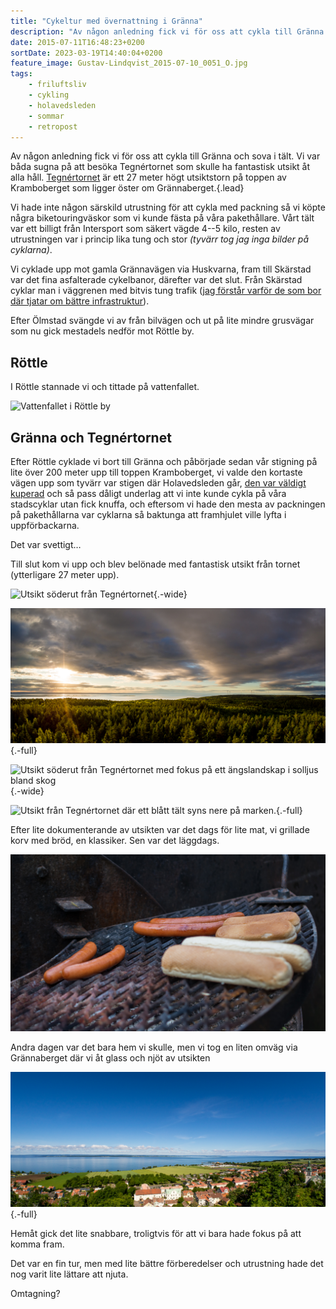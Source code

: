 ```yaml
---
title: "Cykeltur med övernattning i Gränna"
description: "Av någon anledning fick vi för oss att cykla till Gränna och sova i tält. Vi var båda sugna på att besöka Tegnértornet som skulle ha fantastisk utsikt åt alla håll…"
date: 2015-07-11T16:48:23+0200
sortDate: 2023-03-19T14:40:04+0200
feature_image: Gustav-Lindqvist_2015-07-10_0051_O.jpg
tags:
    - friluftsliv
    - cykling
    - holavedsleden
    - sommar
    - retropost
---
```


Av någon anledning fick vi för oss att cykla till Gränna och sova i tält. Vi var båda sugna på att besöka Tegnértornet som skulle ha fantastisk utsikt åt alla håll. [Tegnértornet][JKPG.COM - Tegnértornet] är ett 27 meter högt utsiktstorn på toppen av Kramboberget som ligger öster om Grännaberget.{.lead}

Vi hade inte någon särskild utrustning för att cykla med packning så vi köpte några biketouringväskor som vi kunde fästa på våra pakethållare. Vårt tält var ett billigt från Intersport som säkert vägde 4--5 kilo, resten av utrustningen var i princip lika tung och stor *(tyvärr tog jag inga bilder på cyklarna)*.

Vi cyklade upp mot gamla Grännavägen via Huskvarna, fram till Skärstad var det fina asfalterade cykelbanor, därefter var det slut. Från Skärstad cyklar man i väggrenen med bitvis tung trafik ([jag förstår varför de som bor där tjatar om bättre infrastruktur][JP - Skärstadalen kräver gång- och cykelväg]).

Efter Ölmstad svängde vi av från bilvägen och ut på lite mindre grusvägar som nu gick mestadels nedför mot Röttle by.

## Röttle

I Röttle stannade vi och tittade på vattenfallet.

![Vattenfallet i Röttle by](Gustav-Lindqvist_2015-07-10_0016_O.jpg)

## Gränna och Tegnértornet

Efter Röttle cyklade vi bort till Gränna och påbörjade sedan vår stigning på lite över 200 meter upp till toppen Kramboberget, vi valde den kortaste vägen upp som tyvärr var stigen där Holavedsleden går, [den var väldigt kuperad](stigning-upp-till-tegnertornet.pdf) och så pass dåligt underlag att vi inte kunde cykla på våra stadscyklar utan fick knuffa, och eftersom vi hade den mesta av packningen på pakethållarna var cyklarna så baktunga att framhjulet ville lyfta i uppförbackarna.

Det var svettigt…

Till slut kom vi upp och blev belönade med fantastisk utsikt från tornet (ytterligare 27 meter upp).

![Utsikt söderut från Tegnértornet](Gustav-Lindqvist_2015-07-10_0040_O.jpg "Söderut"){.-wide}

![Utsikt mot nordväst från Tegnértornet. Solen är på väg ner över Visingsö och Vättern.](Gustav-Lindqvist_2015-07-10_0045-Edit_O.jpg "Norrut"){.-full}

![Utsikt söderut från Tegnértornet med fokus på ett ängslandskap i solljus bland skog](Gustav-Lindqvist_2015-07-10_0049_O.jpg "Söderut"){.-wide}

![Utsikt från Tegnértornet där ett blått tält syns nere på marken.](Gustav-Lindqvist_2015-07-10_0058_O.jpg "Tältplatsen"){.-full}

Efter lite dokumenterande av utsikten var det dags för lite mat, vi grillade korv med bröd, en klassiker. Sen var det läggdags.

![Korv och korvbröd på ett grillgaller](Gustav-Lindqvist_2015-07-10_0033_O.jpg)

Andra dagen var det bara hem vi skulle, men vi tog en liten omväg via Grännaberget där vi åt glass och njöt av utsikten

![Gränna i sommarskrud sett från Grännaberget](Gustav-Lindqvist_2015-07-11_0066_O.jpg "Gränna"){.-full}

Hemåt gick det lite snabbare, troligtvis för att vi bara hade fokus på att komma fram.

Det var en fin tur, men med lite bättre förberedelser och utrustning hade det nog varit lite lättare att njuta.

Omtagning?

[JKPG.COM - Tegnértornet]: https://jkpg.com/sv/granna-visingso/tegnertornetskogstornet/
[JP - Skärstadalen kräver gång- och cykelväg]: https://www.jp.se/story/ffd9a14f-abc1-4622-a5ab-dfba91bca10a